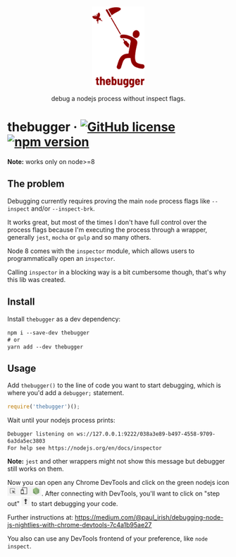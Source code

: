 <h3 align="center">
  <img align="center" src="assets/logo.png" alt="thebugger logo" width="120" />
</h3>

<p align="center">
  debug a nodejs process without inspect flags.
</p>

# thebugger &middot; [![GitHub license](https://img.shields.io/badge/license-MIT-blue.svg)](https://github.com/fabiomcosta/thebugger/blob/master/LICENSE) [![npm version](https://badge.fury.io/js/thebugger.svg)](https://badge.fury.io/js/thebugger)

**Note:** works only on node>=8

## The problem

Debugging currently requires proving the main `node` process flags like `--inspect`
and/or `--inspect-brk`.

It works great, but most of the times I don't have full control over the process
flags because I'm executing the process through a wrapper, generally `jest`,
`mocha` or `gulp` and so many others.

Node 8 comes with the `inspector` module, which allows users to programmatically
open an `inspector`.

Calling `inspector` in a blocking way is a bit cumbersome though, that's why
this lib was created.

## Install

Install `thebugger` as a dev dependency:

```
npm i --save-dev thebugger
# or
yarn add --dev thebugger
```

## Usage

Add `thebugger()` to the line of code you want to start debugging, which is
where you'd add a `debugger;` statement.

```js
require('thebugger')();
```

Wait until your nodejs process prints:

```
Debugger listening on ws://127.0.0.1:9222/038a3e89-b497-4558-9709-6a3da5ec3803
For help see https://nodejs.org/en/docs/inspector
```

**Note:** `jest` and other wrappers might not show this message but debugger still
works on them.

Now you can open any Chrome DevTools and click on the green nodejs icon <img height="22" src="./assets/devtools_nodejs_icon.png"/>.
After connecting with DevTools, you'll want to click on "step out" <img height="20" src="./assets/devtools_step_out.png"/> to start debugging your code.

Further instructions at: https://medium.com/@paul_irish/debugging-node-js-nightlies-with-chrome-devtools-7c4a1b95ae27

You also can use any DevTools frontend of your preference, like `node inspect`.
